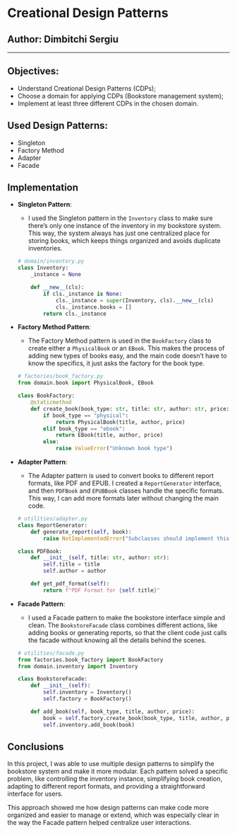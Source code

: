 # Creational Design Patterns

## Author: Dimbitchi Sergiu

---

## Objectives:

- Understand Creational Design Patterns (CDPs);
- Choose a domain for applying CDPs (Bookstore management system);
- Implement at least three different CDPs in the chosen domain.

## Used Design Patterns:

- Singleton
- Factory Method
- Adapter
- Facade

## Implementation

- **Singleton Pattern**:

  - I used the Singleton pattern in the `Inventory` class to make sure there’s only one instance of the inventory in my bookstore system. This way, the system always has just one centralized place for storing books, which keeps things organized and avoids duplicate inventories.

  ```python
  # domain/inventory.py
  class Inventory:
      _instance = None

      def __new__(cls):
          if cls._instance is None:
              cls._instance = super(Inventory, cls).__new__(cls)
              cls._instance.books = []
          return cls._instance
  ```

- **Factory Method Pattern**:

  - The Factory Method pattern is used in the `BookFactory` class to create either a `PhysicalBook` or an `EBook`. This makes the process of adding new types of books easy, and the main code doesn’t have to know the specifics, it just asks the factory for the book type.

  ```python
  # factories/book_factory.py
  from domain.book import PhysicalBook, EBook

  class BookFactory:
      @staticmethod
      def create_book(book_type: str, title: str, author: str, price: float):
          if book_type == "physical":
              return PhysicalBook(title, author, price)
          elif book_type == "ebook":
              return EBook(title, author, price)
          else:
              raise ValueError("Unknown book type")
  ```

- **Adapter Pattern**:

  - The Adapter pattern is used to convert books to different report formats, like PDF and EPUB. I created a `ReportGenerator` interface, and then `PDFBook` and `EPUBBook` classes handle the specific formats. This way, I can add more formats later without changing the main code.

  ```python
  # utilities/adapter.py
  class ReportGenerator:
      def generate_report(self, book):
          raise NotImplementedError("Subclasses should implement this method")

  class PDFBook:
      def __init__(self, title: str, author: str):
          self.title = title
          self.author = author

      def get_pdf_format(self):
          return f"PDF Format for {self.title}"
  ```

- **Facade Pattern**:

  - I used a Facade pattern to make the bookstore interface simple and clean. The `BookstoreFacade` class combines different actions, like adding books or generating reports, so that the client code just calls the facade without knowing all the details behind the scenes.

  ```python
  # utilities/facade.py
  from factories.book_factory import BookFactory
  from domain.inventory import Inventory

  class BookstoreFacade:
      def __init__(self):
          self.inventory = Inventory()
          self.factory = BookFactory()

      def add_book(self, book_type, title, author, price):
          book = self.factory.create_book(book_type, title, author, price)
          self.inventory.add_book(book)
  ```

## Conclusions

In this project, I was able to use multiple design patterns to simplify the bookstore system and make it more modular. Each pattern solved a specific problem, like controlling the inventory instance, simplifying book creation, adapting to different report formats, and providing a straightforward interface for users.

This approach showed me how design patterns can make code more organized and easier to manage or extend, which was especially clear in the way the Facade pattern helped centralize user interactions.
